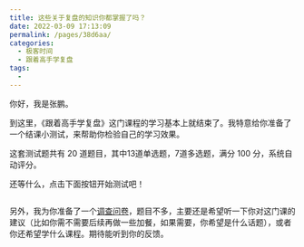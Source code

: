 ```yaml
---
title: 这些关于复盘的知识你都掌握了吗？
date: 2022-03-09 17:13:09
permalink: /pages/38d6aa/
categories:
  - 极客时间
  - 跟着高手学复盘
tags:
  - 
---
```

<p>你好，我是张鹏。</p><p>到这里，《跟着高手学复盘》这门课程的学习基本上就结束了。我特意给你准备了一个结课小测试，来帮助你检验自己的学习效果。</p><p>这套测试题共有 20 道题目，其中13道单选题，7道多选题，满分 100 分，系统自动评分。</p><p>还等什么，点击下面按钮开始测试吧！</p><p><a href="http://time.geekbang.org/quiz/intro?act_id=378&exam_id=1125"><img src="https://static001.geekbang.org/resource/image/28/a4/28d1be62669b4f3cc01c36466bf811a4.png?wh=1142*201" alt=""></a></p><p>另外，我为你准备了一个<a href="https://jinshuju.net/f/fAKgE0">调查问卷</a>，题目不多，主要还是希望听一下你对这门课的建议（比如你需不需要后续再做一些加餐，如果需要，你希望是什么话题），或者你还希望学什么课程。期待能听到你的反馈。</p><p><a href="https://jinshuju.net/f/fAKgE0"><img src="https://static001.geekbang.org/resource/image/1d/79/1de0a76494347682522f8c1f87d3bd79.jpg?wh=1142*801" alt=""></a></p><!-- [[[read_end]]] -->